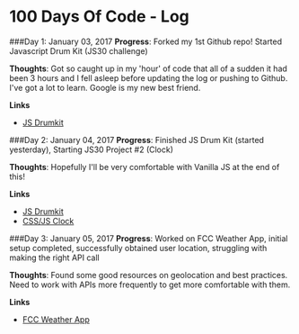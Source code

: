 # 100 Days Of Code - Log


###Day 1: January 03, 2017
**Progress**: Forked my 1st Github repo! Started Javascript Drum Kit (JS30 challenge)

**Thoughts**: Got so caught up in my 'hour' of code that all of a sudden it had been 3 hours and I fell asleep before updating the log or pushing to Github. I've got a lot to learn. Google is my new best friend. 

**Links**
* [JS Drumkit](https://github.com/shellyduggal/01-JS30-Drumkit)



###Day 2: January 04, 2017
**Progress**: Finished JS Drum Kit (started yesterday), Starting JS30 Project #2 (Clock)

**Thoughts**: Hopefully I'll be very comfortable with Vanilla JS at the end of this! 

**Links** 
* [JS Drumkit](https://github.com/shellyduggal/01-JS30-Drumkit)
* [CSS/JS Clock](https://github.com/shellyduggal/JS30-02-Clock)



###Day 3: January 05, 2017
**Progress**: Worked on FCC Weather App, initial setup completed, successfully obtained user location, struggling with making the right API call

**Thoughts**: Found some good resources on geolocation and best practices. Need to work with APIs more frequently to get more comfortable with them. 

**Links** 
* [FCC Weather App](https://github.com/shellyduggal/fcc_weather)
